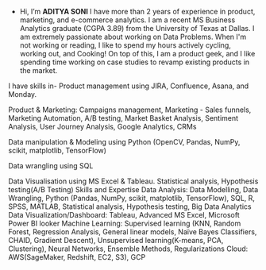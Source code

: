 - Hi, I’m **ADITYA SONI**
I have more than 2 years of experience in product, marketing, and e-commerce analytics. I am a recent MS Business Analytics graduate (CGPA 3.89) from the University of Texas at Dallas. I am extremely passionate about working on Data Problems. When I'm not working or reading, I like to spend my hours actively cycling, working out, and Cooking! On top of this, I am a product geek, and I like spending time working on case studies to revamp existing products in the market.

I have skills in-
Product management using JIRA, Confluence, Asana, and Monday.

Product & Marketing: Campaigns management, Marketing - Sales funnels, Marketing Automation, A/B testing, Market Basket Analysis, Sentiment Analysis, User Journey Analysis, Google Analytics, CRMs

Data manipulation & Modeling using Python (OpenCV, Pandas, NumPy, scikit, matplotlib, TensorFlow)

Data wrangling using SQL

Data Visualisation using MS Excel & Tableau.
Statistical analysis, Hypothesis testing(A/B Testing)
Skills and Expertise Data Analysis: Data Modelling, Data Wrangling, Python (Pandas, NumPy, scikit, matplotlib, TensorFlow), SQL, R, SPSS, MATLAB, Statistical analysis, Hypothesis testing, Big Data Analytics
Data Visualization/Dashboard: Tableau, Advanced MS Excel, Microsoft Power BI looker
Machine Learning: Supervised learning (KNN, Random Forest, Regression Analysis, General linear models, Naïve Bayes Classifiers, CHAID, Gradient Descent), Unsupervised learning(K-means, PCA, Clustering), Neural Networks, Ensemble Methods, Regularizations
Cloud: AWS(SageMaker, Redshift, EC2, S3), GCP
